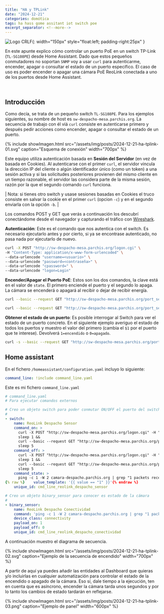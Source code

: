 ```yaml
---
title: "HA y TPLink"
date: "2024-12-21"
categories: domótica
tags: ha hass gome assitant iot switch poe
excerpt_separator: <!--more-->
---
```


![Logo CRLF](/assets/img/posts/logo-hass-switch.svg){: width="150px" style="float:left; padding-right:25px" }

En este apunte explico cómo controlar un puerto PoE en un switch TP-Link (`TL-SG108PE`) desde Home Assistant. Dado que estos pequeños conmutadores no soportan `SNMP` voy a usar `curl` para autenticarme, encender, apagar o consultar el estado de un puerto específico. El caso de uso es poder encender o apagar una cámara PoE ReoLink conectada a uno de los puertos desde Home Assistant.

<br clear="left"/>
<!--more-->

## Introducción

Como decía, se trata de un pequeño switch `TL-SG108PE`. Para los ejemplos siguientes, su nombre de host es `sw-despacho-mesa.parchis.org`. La secuencia de trabajo con él víá `curl` consiste en autenticarse primero y después pedir acciones como encender, apagar o consultar el estado de un puerto.

{% include showImagen.html
      src="/assets/img/posts/2024-12-21-ha-tplink-01.svg"
      caption="Esquema de conexión"
      width="700px"
      %}

Este equipo utiliza autenticación basada en **Sesión del Servidor** (en vez de basada en Cookies). Al autenticarse con el primer `curl`, el servidor vincula la dirección IP del cliente o algún identificador único (como un token) a una sesión activa y si las solicitudes posteriores provienen del mismo cliente en un tiempo razonable, el servidor las considera parte de la misma sesión, razón por la que el segundo comando `curl` funciona.

| Nota: si tienes otro switch y usase sesiones basadas en Cookies el truco consiste en salvar la cookie en el primer `curl` (opcion `-c`) y en el segundo enviarla con la opción `-b`. |

Los comandos POST y GET que verás a continuación los descubrí conectándome desde el navegador y capturando el tráfico con [Wireshark](https://www.wireshark.org/).

**Autenticación**: Este es el comando que nos autentica con el switch. Es necesario ejecutarlo antes y por cierto, si ya se encontrase autenticado, no pasa nada por ejecutarlo de nuevo.

```bash
curl -X POST "http://sw-despacho-mesa.parchis.org/logon.cgi" \
-H "Content-Type: application/x-www-form-urlencoded" \
--data-urlencode "username=<usuario>" \
--data-urlencode "password=<contraseña>" \
--data-urlencode "cpassword=" \
--data-urlencode "logon=Login"
```

**Encender/Apagar el Puerto PoE**: Estos son los dos comandos, la clave está en el valor de `state`. El primero enciende el puerto y el segundo lo apaga. La cámara se encenderá o apagará al recibir o dejar de recibir energía.

```bash
curl --basic --request GET "http://sw-despacho-mesa.parchis.org/port_setting.cgi?portid=1&state=1&speed=1&flowcontrol=0&apply=Apply"

curl --basic --request GET "http://sw-despacho-mesa.parchis.org/port_setting.cgi?portid=1&state=01&speed=1&flowcontrol=0&apply=Apply"
```

**Obtener el estado de un puerto**: Es posible interrogar al Switch para ver el estado de un puerto concreto. En el siguiente ejemplo averiguo el estado de todos los puertos y muestro el valor del primero (cambia el `$1`  por el puerto que te interese). Devolverá `1=encendido` o `0=apagado`.

```bash
curl -s --basic --request GET "http://sw-despacho-mesa.parchis.org/port_setting.cgi" | grep -oP 'state:\[\K[^\]]+' | awk -F, '{print $1}'
```

## Home assistant

En el fichero `/homeassistant/configuration.yaml` incluyo lo siguiente:

```yaml
command_line: !include command_line.yaml
```

Este es mi fichero `command_line.yaml`

```yaml
# command_line.yaml
# Para ejecutar comandos externos

# Creo un objeto switch para poder conmutar ON/OFF el puerto del switch
#
- switch:
    name: ReoLink Despacho Sensor
    command_on: >
      curl -X POST "http://sw-despacho-mesa.parchis.org/logon.cgi" -H "Content-Type: application/x-www-form-urlencoded" --data-urlencode "username=luis" --data-urlencode "password=<CONTRASEÑA>" --data-urlencode "logon=Login" &&
      sleep 1 &&
      curl --basic --request GET "http://sw-despacho-mesa.parchis.org/port_setting.cgi?portid=1&state=1&speed=1&flowcontrol=0&apply=Apply" &&
      sleep 5
    command_off: >
      curl -X POST "http://sw-despacho-mesa.parchis.org/logon.cgi" -H "Content-Type: application/x-www-form-urlencoded" --data-urlencode "username=luis" --data-urlencode "password=<CONTRASEÑA>" --data-urlencode "logon=Login" &&
      sleep 1 &&
      curl --basic --request GET "http://sw-despacho-mesa.parchis.org/port_setting.cgi?portid=1&state=0&speed=1&flowcontrol=0&apply=Apply" &&
      sleep 5
    command_state: >
      ping -c 1 -W 2 camara-despacho.parchis.org | grep "1 packets received" | wc -l
{% raw %}    value_template: '{{ value == "1" }}'{% endraw %}
    unique_id: cmd_line_reolink_despacho_sensor

# Creo un objeto binary_sensor para conocer es estado de la cámara
#
- binary_sensor:
    name: ReoLink Despacho Conectividad
    command: 'ping -c 1 -W 2 camara-despacho.parchis.org | grep "1 packets received" | wc -l'
    device_class: connectivity
    payload_on: 1
    payload_off: 0
    unique_id: cmd_line_reolink_despacho_conectividad

```

A continuación muestro el diagrama de secuencia.

{% include showImagen.html
      src="/assets/img/posts/2024-12-21-ha-tplink-02.svg"
      caption="Ejemplo de la secuencia de encendido"
      width="700px"
      %}

A partir de aquí ya puedes añadir las entidades al Dashboard que quieras y/o incluirlas en cualquier automatización para controlar el estado de la encendido o apagado de la cámara. Eso sí, dale tiempo a la ejecución, ten en cuenta que es asíncrono, encender la cámara tarda unos segundos y por lo tanto los cambios de estado tardarán en reflejarse.

{% include showImagen.html
      src="/assets/img/posts/2024-12-21-ha-tplink-03.png"
      caption="Ejemplo de panel"
      width="600px"
      %}

